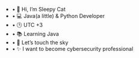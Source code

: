 - • 👋 Hi, I’m Sleepy Cat
-  • 💻 Java(a little) & Python Developer
- • 🕒 UTC +3
- • 📚 Learning Java
- • 🌟 Let’s touch the sky
- • ✨ I want to become cybersecurity professional

<!---
kotokott/kotokott is a ✨ special ✨ repository because its `README.md` (this file) appears on your GitHub profile.
You can click the Preview link to take a look at your changes.
--->
